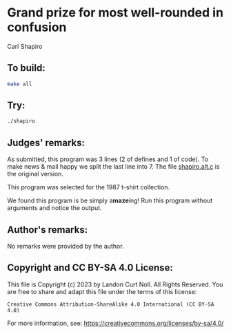 # Grand prize for most well-rounded in confusion

Carl Shapiro  

## To build:

```sh
make all
```

## Try:

```sh
./shapiro
```


## Judges' remarks:

As submitted, this program was 3 lines (2 of defines and 1 of code).
To make news & mail happy we split the last line into 7. The file
[shapiro.alt.c](shapiro.alt.c) is the original version.

This program was selected for the 1987 t-shirt collection.

We found this program is be simply a**maze**ing! Run this program without
arguments and notice the output. 

## Author's remarks:

No remarks were provided by the author.

## Copyright and CC BY-SA 4.0 License:

This file is Copyright (c) 2023 by Landon Curt Noll.  All Rights Reserved.
You are free to share and adapt this file under the terms of this license:

    Creative Commons Attribution-ShareAlike 4.0 International (CC BY-SA 4.0)

For more information, see: https://creativecommons.org/licenses/by-sa/4.0/
